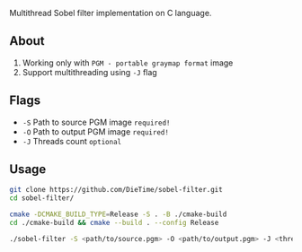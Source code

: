 Multithread Sobel filter implementation on C language.

## About
1. Working only with `PGM - portable graymap format` image
2. Support multithreading using `-J` flag

## Flags
- `-S` Path to source PGM image `required!`
- `-O` Path to output PGM image `required!`
- `-J` Threads count `optional`

## Usage
```bash
git clone https://github.com/DieTime/sobel-filter.git
cd sobel-filter/

cmake -DCMAKE_BUILD_TYPE=Release -S . -B ./cmake-build
cd ./cmake-build && cmake --build . --config Release

./sobel-filter -S <path/to/source.pgm> -O <path/to/output.pgm> -J <threads>
```
